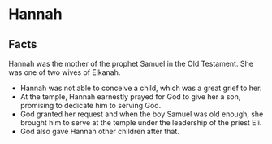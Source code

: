 # Hannah

## Facts

Hannah was the mother of the prophet Samuel in the Old Testament. She was one of two wives of Elkanah.

* Hannah was not able to conceive a child, which was a great grief to her.
* At the temple, Hannah earnestly prayed for God to give her a son, promising to dedicate him to serving God.
* God granted her request and when the boy Samuel was old enough, she brought him to serve at the temple under the leadership of the priest Eli.
* God also gave Hannah other children after that.